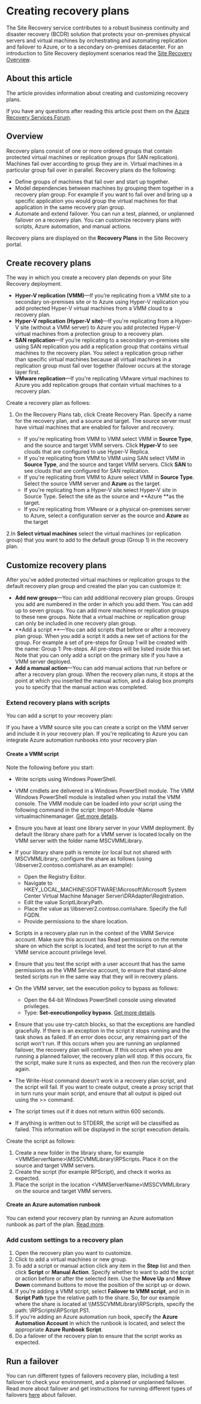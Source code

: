 <properties
	pageTitle="Creating recovery plans" 
	description="Azure Site Recovery coordinates the replication, failover and recovery of virtual machines located on on-premises servers to Azure or a secondary datacenter." 
	services="site-recovery" 
	documentationCenter="" 
	authors="rayne-wiselman" 
	manager="jwhit" 
	editor=""/>

<tags
	ms.service="site-recovery"
	ms.date="10/07/2015"
	wacn.date=""/>

# Creating recovery plans

The Site Recovery service contributes to a robust business continuity and disaster recovery (BCDR) solution that protects your on-premises physical servers and virtual machines by orchestrating and automating replication and failover to Azure, or to a secondary on-premises datacenter. For an introduction to Site Recovery deployment scenarios read the [Site Recovery Overview](/documentation/articles/site-recovery-overview).

## About this article

The article provides information about creating and customizing recovery plans. 

If you have any questions after reading this article post them on the [Azure Recovery Services Forum](https://social.msdn.microsoft.com/forums/azure/home?forum=hypervrecovmgr).

## Overview

Recovery plans consist of one or more ordered groups that contain protected virtual machines or replication groups (for SAN replication). Machines fail over according to group they are in. Virtual machines in a particular group fail over in parallel. Recovery plans do the following:

- Define groups of machines that fail over and start up together.
- Model dependencies between machines by grouping them together in a recovery plan group. For example if you want to fail over and bring up a specific application you would group the virtual machines for that application in the same recovery plan group.
- Automate and extend failover. You can run a test, planned, or unplanned failover on a recovery plan. You can customize recovery plans with scripts, Azure automation, and manual actions.

Recovery plans are displayed on the **Recovery Plans** in the Site Recovery portal.


## Create recovery plans

The way in which you create a recovery plan depends on your Site Recovery deployment.

- **Hyper-V replication (VMM)**—If you’re replicating from a VMM site to a secondary on-premises site or to Azure using Hyper-V replication you add protected Hyper-V virtual machines from a VMM cloud to a recovery plan.
- **Hyper-V replication (Hyper-V site)**—If you're replicating from a Hyper-V site (without a VMM server) to Azure you add protected Hyper-V virtual machines from a protection group to a recovery plan.
- **SAN replication**—If you’re replicating to a secondary on-premises site using SAN replication you add a replication group that contains virtual machines to the recovery plan. You select a replication group rather than specific virtual machines because all virtual machines in a replication group must fail over together (failover occurs at the storage layer first.
- **VMware replication**—If you're replicating VMware virtual machines to Azure you add replication groups that contain virtual machines to a recovery plan.

Create a recovery plan as follows:

1. On the Recovery Plans tab, click Create Recovery Plan.
Specify a name for the recovery plan, and a source and target. The source server must have virtual machines that are enabled for failover and recovery.

	- If you're replicating from VMM to VMM select VMM in **Source Type**, and the source and target VMM servers. Click **Hyper-V** to see clouds that are configured to use Hyper-V Replica. 
	- If you're replicating from VMM to VMM using SAN select VMM in **Source Type**, and the source and target VMM servers. Click **SAN** to see clouds that are configured for SAN replication.
	- If you're replicating from VMM to Azure select VMM in **Source Type**.  Select the source VMM server and **Azure** as the target.
	- If you're replicating from a Hyper-V site select Hyper-V site in Source Type. Select the site as the source and **Azure **as the target.
	- If you're replicating from VMware or a physical on-premises server to Azure, select a configuration server as the source and **Azure** as the target

2.In **Select virtual machines** select the virtual machines (or replication group) that you want to add to the default group (Group 1) in the recovery plan.

## Customize recovery plans

After you've added protected virtual machines or replication groups to the default recovery plan group and created the plan you can customize it:

- **Add new groups**—You can add additional recovery plan groups. Groups you add are numbered in the order in which you add them. You can add up to seven groups. You can add more machines or replication groups to these new groups. Note that a virtual machine or replication group can only be included in one recovery plan group.
- **Add a script **—You can add scripts that before or after a recovery plan group. When you add a script it adds a new set of actions for the group. For example a set of pre-steps for Group 1 will be created with the name: Group 1: Pre-steps. All pre-steps will be listed inside this set. Note that you can only add a script on the primary site if you have a VMM server deployed.
- **Add a manual action**—You can add manual actions that run before or after a recovery plan group. When the recovery plan runs, it stops at the point at which you inserted the manual action, and a dialog box prompts you to specify that the manual action was completed.

### Extend recovery plans with scripts

You can add a script to your recovery plan:

If you have a VMM source site you can create a script on the VMM server and include it in your recovery plan.
If you're replicating to Azure you can integrate Azure automation runbooks into your recovery plan

#### Create a VMM script

Note the following before you start:

- Write scripts using Windows PowerShell.
- VMM cmdlets are delivered in a Windows PowerShell module. The VMM Windows PowerShell module is installed when you install the VMM console. The VMM module can be loaded into your script using the following command in the script: Import-Module -Name virtualmachinemanager. [Get more details](hhttps://technet.microsoft.com/zh-cn/library/hh875013.aspx).
- Ensure you have at least one library server in your VMM deployment. By default the library share path for a VMM server is located locally on the VMM server with the folder name MSCVMMLibrary.
- If your library share path is remote (or local but not shared with MSCVMMLibrary, configure the share as follows (using \\libserver2.contoso.com\share\ as an example):
	- Open the Registry Editor.
	- Navigate to HKEY_LOCAL_MACHINE\SOFTWARE\Microsoft\Microsoft System Center Virtual Machine Manager Server\DRAdapter\Registration.
	- Edit the value ScriptLibraryPath.
	- Place the value as \\libserver2.contoso.com\share\. Specify the full FQDN.
	- Provide permissions to the share location.

- Scripts in a recovery plan run in the context of the VMM Service account. Make sure this account has Read permissions on the remote share on which the script is located, and test the script to run at the VMM service account privilege level.
- 	Ensure that you test the script with a user account that has the same permissions as the VMM Service account, to ensure that stand-alone tested scripts run in the same way that they will in recovery plans.
- 	On the VMM server, set the execution policy to bypass as follows:
	- Open the 64-bit Windows PowerShell console using elevated privileges.
	- Type: **Set-executionpolicy bypass**. [Get more details](https://technet.microsoft.com/zh-cn/library/ee176961.aspx).
- Ensure that you use try-catch blocks, so that the exceptions are handled gracefully. If there is an exception in the script it stops running and the task shows as failed.  If an error does occur, any remaining part of the script won't run. If this occurs when you are running an unplanned failover, the recovery plan will continue. If this occurs when you are running a planned failover, the recovery plan will stop. If this occurs, fix the script, make sure it runs as expected, and then run the recovery plan again.
- The Write-Host command doesn’t work in a recovery plan script, and the script will fail. If you want to create output, create a proxy script that in turn runs your main script, and ensure that all output is piped out using the >> command.
- The script times out if it does not return within 600 seconds.
- If anything is written out to STDERR, the script will be classified as failed. This information will be displayed in the script execution details.

Create the script as follows:

1. Create a new folder in the library share, for example \<VMMServerName>\MSSCVMMLibrary\RPScripts. Place it on the source and target VMM servers.
2. Create the script (for example RPScript), and check it works as expected.
3. Place the script in the location \<VMMServerName>\MSSCVMMLibrary on the source and target VMM servers.

#### Create an Azure automation runbook

You can extend your recovery plan by running an Azure automation runbook as part of the plan. [Read more](/documentation/articles/site-recovery-runbook-automation).


### Add custom settings to a recovery plan

1. Open the recovery plan you want to customize.
2. Click to add a virtual machines or new group.
3. To add a script or manual action click any item in the **Step** list and then click **Script** or **Manual Action**. Specify whether to want to add the script or action before or after the selected item. Use the **Move Up** and **Move Down** command buttons to move the position of the script up or down.
4. If you're adding a VMM script, select **Failover to VMM script**, and in in **Script Path** type the relative path to the share. So, for our example where the share is located at \\<VMMServerName>\MSSCVMMLibrary\RPScripts, specify the path: \RPScripts\RPScript.PS1.
5. If you're adding an Azure automation run book, specify the **Azure Automation Account** in which the runbook is located, and select the appropriate **Azure Runbook Script**.
5. Do a failover of the recovery plan to ensure that the script works as expected.


## Run a failover

You can run different types of failovers recovery plan, including a test failover to check your environment, and a planned or unplanned failover. Read more about failover and get instructions for running different types of failovers [here](/documentation/articles/site-recovery-failover) about failover.


 